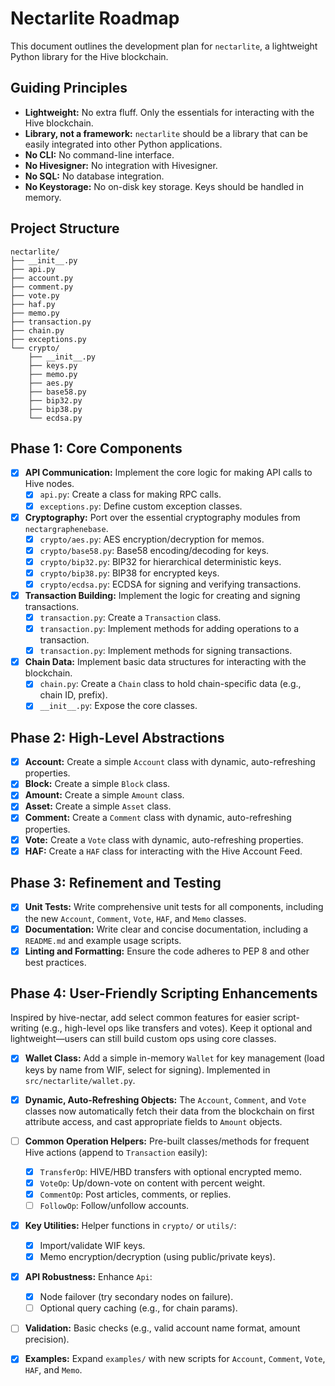 # Nectarlite Roadmap

This document outlines the development plan for `nectarlite`, a lightweight Python library for the Hive blockchain.

## Guiding Principles

- **Lightweight:** No extra fluff. Only the essentials for interacting with the Hive blockchain.
- **Library, not a framework:** `nectarlite` should be a library that can be easily integrated into other Python applications.
- **No CLI:** No command-line interface.
- **No Hivesigner:** No integration with Hivesigner.
- **No SQL:** No database integration.
- **No Keystorage:** No on-disk key storage. Keys should be handled in memory.

## Project Structure

```
nectarlite/
├── __init__.py
├── api.py
├── account.py
├── comment.py
├── vote.py
├── haf.py
├── memo.py
├── transaction.py
├── chain.py
├── exceptions.py
└── crypto/
    ├── __init__.py
    ├── keys.py
    ├── memo.py
    ├── aes.py
    ├── base58.py
    ├── bip32.py
    ├── bip38.py
    └── ecdsa.py
```

## Phase 1: Core Components

- [x] **API Communication:** Implement the core logic for making API calls to Hive nodes.
  - [x] `api.py`: Create a class for making RPC calls.
  - [x] `exceptions.py`: Define custom exception classes.
- [x] **Cryptography:** Port over the essential cryptography modules from `nectargraphenebase`.
  - [x] `crypto/aes.py`: AES encryption/decryption for memos.
  - [x] `crypto/base58.py`: Base58 encoding/decoding for keys.
  - [x] `crypto/bip32.py`: BIP32 for hierarchical deterministic keys.
  - [x] `crypto/bip38.py`: BIP38 for encrypted keys.
  - [x] `crypto/ecdsa.py`: ECDSA for signing and verifying transactions.
- [x] **Transaction Building:** Implement the logic for creating and signing transactions.
  - [x] `transaction.py`: Create a `Transaction` class.
  - [x] `transaction.py`: Implement methods for adding operations to a transaction.
  - [x] `transaction.py`: Implement methods for signing transactions.
- [x] **Chain Data:** Implement basic data structures for interacting with the blockchain.
  - [x] `chain.py`: Create a `Chain` class to hold chain-specific data (e.g., chain ID, prefix).
  - [x] `__init__.py`: Expose the core classes.

## Phase 2: High-Level Abstractions

- [x] **Account:** Create a simple `Account` class with dynamic, auto-refreshing properties.
- [x] **Block:** Create a simple `Block` class.
- [x] **Amount:** Create a simple `Amount` class.
- [x] **Asset:** Create a simple `Asset` class.
- [x] **Comment:** Create a `Comment` class with dynamic, auto-refreshing properties.
- [x] **Vote:** Create a `Vote` class with dynamic, auto-refreshing properties.
- [x] **HAF:** Create a `HAF` class for interacting with the Hive Account Feed.

## Phase 3: Refinement and Testing

- [x] **Unit Tests:** Write comprehensive unit tests for all components, including the new `Account`, `Comment`, `Vote`, `HAF`, and `Memo` classes.
- [x] **Documentation:** Write clear and concise documentation, including a `README.md` and example usage scripts.
- [x] **Linting and Formatting:** Ensure the code adheres to PEP 8 and other best practices.

## Phase 4: User-Friendly Scripting Enhancements

Inspired by hive-nectar, add select common features for easier script-writing (e.g., high-level ops like transfers and votes). Keep it optional and lightweight—users can still build custom ops using core classes.

- [x] **Wallet Class:** Add a simple in-memory `Wallet` for key management (load keys by name from WIF, select for signing). Implemented in `src/nectarlite/wallet.py`.
- [x] **Dynamic, Auto-Refreshing Objects:** The `Account`, `Comment`, and `Vote` classes now automatically fetch their data from the blockchain on first attribute access, and cast appropriate fields to `Amount` objects.

- [ ] **Common Operation Helpers:** Pre-built classes/methods for frequent Hive actions (append to `Transaction` easily):
  - [x] `TransferOp`: HIVE/HBD transfers with optional encrypted memo.
  - [x] `VoteOp`: Up/down-vote on content with percent weight.
  - [x] `CommentOp`: Post articles, comments, or replies.
  - [ ] `FollowOp`: Follow/unfollow accounts.

- [x] **Key Utilities:** Helper functions in `crypto/` or `utils/`:
  - [x] Import/validate WIF keys.
  - [x] Memo encryption/decryption (using public/private keys).

- [x] **API Robustness:** Enhance `Api`:
  - [x] Node failover (try secondary nodes on failure).
  - [ ] Optional query caching (e.g., for chain params).

- [ ] **Validation:** Basic checks (e.g., valid account name format, amount precision).

- [x] **Examples:** Expand `examples/` with new scripts for `Account`, `Comment`, `Vote`, `HAF`, and `Memo`.
